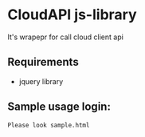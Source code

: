 # CloudAPI js-library

It's wrapepr for call cloud client api

## Requirements 

* jquery library

## Sample usage login:

	Please look sample.html
